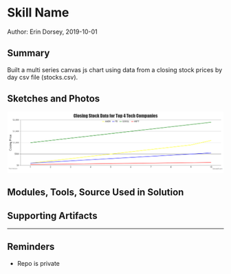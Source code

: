 #  Skill Name

Author: Erin Dorsey, 2019-10-01

## Summary
Built a multi series canvas js chart using data from a closing stock prices by day csv file (stocks.csv).

## Sketches and Photos
![Image](./images/Capture.PNG)


## Modules, Tools, Source Used in Solution


## Supporting Artifacts


-----

## Reminders
- Repo is private
